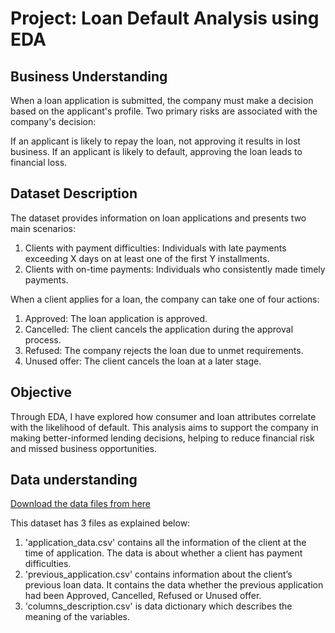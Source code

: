 # Project: Loan Default Analysis using EDA
## Business Understanding
When a loan application is submitted, the company must make a decision based on the applicant's profile. Two primary risks are associated with the company's decision:

If an applicant is likely to repay the loan, not approving it results in lost business.
If an applicant is likely to default, approving the loan leads to financial loss.


## Dataset Description
The dataset provides information on loan applications and presents two main scenarios:

1. Clients with payment difficulties: Individuals with late payments exceeding X days on at least one of the first Y installments.
2. Clients with on-time payments: Individuals who consistently made timely payments.


When a client applies for a loan, the company can take one of four actions:

1. Approved: The loan application is approved.
2. Cancelled: The client cancels the application during the approval process.
3. Refused: The company rejects the loan due to unmet requirements.
4. Unused offer: The client cancels the loan at a later stage.
## Objective
Through EDA, I have explored how consumer and loan attributes correlate with the likelihood of default. This analysis aims to support the company in making better-informed lending decisions, helping to reduce financial risk and missed business opportunities.
## Data understanding 
[Download the data files from here](https://drive.google.com/drive/folders/16RQztUqCfJOlbooHqYlJrp6Q7iL65uZB)

This dataset has 3 files as explained below: 
1. 'application_data.csv'  contains all the information of the client at the time of application.
The data is about whether a client has payment difficulties.
2. 'previous_application.csv' contains information about the client’s previous loan data. It contains the data whether the previous application had been Approved, Cancelled, Refused or Unused offer.
3. 'columns_description.csv' is data dictionary which describes the meaning of the variables.

